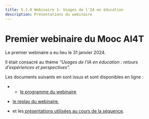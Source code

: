```yaml
---
title: 5.1.0 Webinaire 1- Usages de l'IA en éducation
description: Présentations du webinaire
---
```



# Premier webinaire du Mooc AI4T

Le premier webinaire a eu lieu le 31 janvier 2024.

Il était consacré au thème *"Usages de l'IA en éducation : retours d'expériences et perspectives".*

Les documents suivants en sont issus et sont disponibles en ligne :
* * [le programme du webinaire](docs/2-Project-resources/5-Webinars/5-1-1-Webinar-1-program.fr.md)

* <a href="https://inrialearninglab.github.io/ai4t//2-Project-resources/5-Webinars/5-1-2-Webinar-1-replay.fr.html">le replay du webinaire</a>, 
  
* et les<a href="docs/2-Project-resources/5-Webinars/5-1-3-Webinar-1-presentations.fr.md"> présentations utilisées au cours de la séquence</a>.

